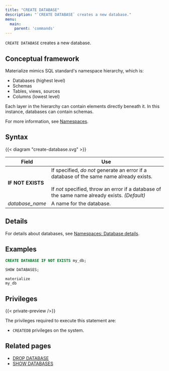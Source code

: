 ```yaml
---
title: "CREATE DATABASE"
description: "`CREATE DATABASE` creates a new database."
menu:
  main:
    parent: 'commands'
---
```


`CREATE DATABASE` creates a new database.

## Conceptual framework

Materialize mimics SQL standard's namespace hierarchy, which is:

- Databases (highest level)
- Schemas
- Tables, views, sources
- Columns (lowest level)

Each layer in the hierarchy can contain elements directly beneath it. In this
instance, databases can contain schemas.

For more information, see [Namespaces](../namespaces).

## Syntax

{{< diagram "create-database.svg" >}}

Field | Use
------|-----
**IF NOT EXISTS** | If specified, _do not_ generate an error if a database of the same name already exists. <br/><br/>If _not_ specified, throw an error if a database of the same name already exists. _(Default)_
_database&lowbar;name_ | A name for the database.

## Details

For details about databases, see [Namespaces: Database
details](../namespaces/#database-details).

## Examples

```sql
CREATE DATABASE IF NOT EXISTS my_db;
```
```sql
SHOW DATABASES;
```
```nofmt
materialize
my_db
```

## Privileges

{{< private-preview />}}

The privileges required to execute this statement are:

- `CREATEDB` privileges on the system.

## Related pages

- [DROP DATABASE](../drop-database)
- [SHOW DATABASES](../show-databases)

